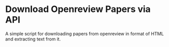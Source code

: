 # Download Openreview Papers via API
A simple script for downloading papers from openreview in format of HTML and extracting text from it.
